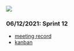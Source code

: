 ![](https://docs.nativebase.io/img/minion.gif)
 
 ### 06/12/2021: Sprint 12
 
 - [meeting record](https://dutudn.sharepoint.com/sites/Group_PBL6Team/Shared%20Documents/General/Recordings/Sprint-20211206_192038-Meeting%20Recording.mp4?web=1)
 - [kanban](https://github.com/odanang/app/projects/1?fullscreen=true)
